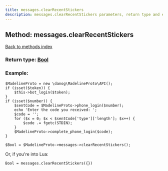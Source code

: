 ```yaml
---
title: messages.clearRecentStickers
description: messages.clearRecentStickers parameters, return type and example
---
```

## Method: messages.clearRecentStickers  
[Back to methods index](index.md)




### Return type: [Bool](../types/Bool.md)

### Example:


```
$MadelineProto = new \danog\MadelineProto\API();
if (isset($token)) {
    $this->bot_login($token);
}
if (isset($number)) {
    $sentCode = $MadelineProto->phone_login($number);
    echo 'Enter the code you received: ';
    $code = '';
    for ($x = 0; $x < $sentCode['type']['length']; $x++) {
        $code .= fgetc(STDIN);
    }
    $MadelineProto->complete_phone_login($code);
}

$Bool = $MadelineProto->messages->clearRecentStickers();
```

Or, if you're into Lua:

```
Bool = messages.clearRecentStickers({})
```

